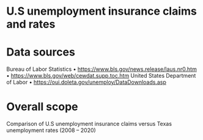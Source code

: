 # U.S unemployment insurance claims and rates

# Data sources
Bureau of Labor Statistics
•	https://www.bls.gov/news.release/laus.nr0.htm
•	https://www.bls.gov/web/cewdat.supp.toc.htm
United States Department of Labor
•	https://oui.doleta.gov/unemploy/DataDownloads.asp

# Overall scope
Comparison of U.S unemployment insurance claims versus Texas unemployment rates (2008 – 2020)


